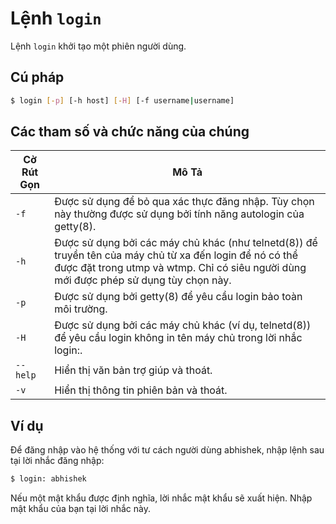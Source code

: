# Lệnh `login`

Lệnh `login` khởi tạo một phiên người dùng.

## Cú pháp

```bash
$ login [-p] [-h host] [-H] [-f username|username]
```

## Các tham số và chức năng của chúng

|**Cờ Rút Gọn**    |**Mô Tả**   |
|---|---|
| `-f` |Được sử dụng để bỏ qua xác thực đăng nhập. Tùy chọn này thường được sử dụng bởi tính năng autologin của getty(8).  |
| `-h` | Được sử dụng bởi các máy chủ khác (như telnetd(8)) để truyền tên của máy chủ từ xa đến login để nó có thể được đặt trong utmp và wtmp. Chỉ có siêu người dùng mới được phép sử dụng tùy chọn này.  |
|`-p`|Được sử dụng bởi getty(8) để yêu cầu login bảo toàn môi trường. |
|`-H`|Được sử dụng bởi các máy chủ khác (ví dụ, telnetd(8)) để yêu cầu login không in tên máy chủ trong lời nhắc login:.  |
|`--help`|Hiển thị văn bản trợ giúp và thoát.|
|`-v`|Hiển thị thông tin phiên bản và thoát.|

## Ví dụ

Để đăng nhập vào hệ thống với tư cách người dùng abhishek, nhập lệnh sau tại lời nhắc đăng nhập:
```bash
$ login: abhishek
```
Nếu một mật khẩu được định nghĩa, lời nhắc mật khẩu sẽ xuất hiện. Nhập mật khẩu của bạn tại lời nhắc này.
